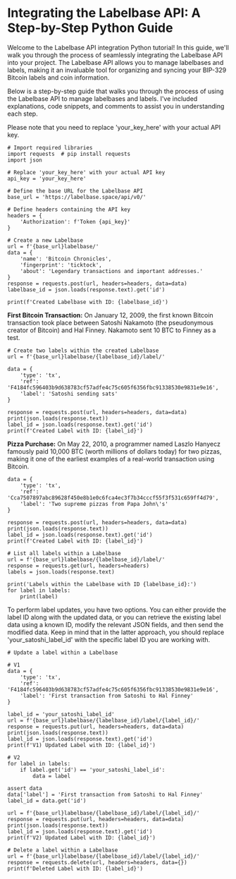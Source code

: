 # Integrating the Labelbase API: A Step-by-Step Python Guide


Welcome to the Labelbase API integration Python tutorial! In this guide, we'll walk you through the process of seamlessly integrating the Labelbase API into your project. The Labelbase API allows you to manage labelbases and labels, making it an invaluable tool for organizing and syncing your BIP-329 Bitcoin labels and coin information.




Below is a step-by-step guide that walks you through the process of using the Labelbase API to manage labelbases and labels. I've included explanations, code snippets, and comments to assist you in understanding each step.

Please note that you need to replace 'your_key_here' with your actual API key.



```
# Import required libraries
import requests  # pip install requests
import json

# Replace 'your_key_here' with your actual API key
api_key = 'your_key_here'

# Define the base URL for the Labelbase API
base_url = 'https://labelbase.space/api/v0/'

# Define headers containing the API key
headers = {
    'Authorization': f'Token {api_key}'
}
```


```
# Create a new Labelbase
url = f'{base_url}labelbase/'
data = {
    'name': 'Bitcoin Chronicles',
    'fingerprint': 'ticktock',
    'about': 'Legendary transactions and important addresses.'
}
response = requests.post(url, headers=headers, data=data)
labelbase_id = json.loads(response.text).get('id')

print(f'Created Labelbase with ID: {labelbase_id}')
```



**First Bitcoin Transaction:** On January 12, 2009, the first known Bitcoin transaction took place between Satoshi Nakamoto (the pseudonymous creator of Bitcoin) and Hal Finney. Nakamoto sent 10 BTC to Finney as a test.

```
# Create two labels within the created Labelbase
url = f'{base_url}labelbase/{labelbase_id}/label/'

data = {
    'type': 'tx',
    'ref': 'F4184fc596403b9d638783cf57adfe4c75c605f6356fbc91338530e9831e9e16',
    'label': 'Satoshi sending sats'
}

response = requests.post(url, headers=headers, data=data)
print(json.loads(response.text))
label_id = json.loads(response.text).get('id')
print(f'Created Label with ID: {label_id}')
```


**Pizza Purchase:** On May 22, 2010, a programmer named Laszlo Hanyecz famously paid 10,000 BTC (worth millions of dollars today) for two pizzas, making it one of the earliest examples of a real-world transaction using Bitcoin.

```
data = {
    'type': 'tx',
    'ref': 'Cca7507897abc89628f450e8b1e0c6fca4ec3f7b34cccf55f3f531c659ff4d79',
    'label': 'Two supreme pizzas from Papa John\'s'
}

response = requests.post(url, headers=headers, data=data)
print(json.loads(response.text))
label_id = json.loads(response.text).get('id')
print(f'Created Label with ID: {label_id}')
```


```
# List all labels within a Labelbase
url = f'{base_url}labelbase/{labelbase_id}/label/'
response = requests.get(url, headers=headers)
labels = json.loads(response.text)

print('Labels within the Labelbase with ID {labelbase_id}:')
for label in labels:
    print(label)

```



To perform label updates, you have two options.
You can either provide the label ID along with the updated data, or you can retrieve the existing label data using a known ID, modify the relevant JSON fields, and then send the modified data. Keep in mind that in the latter approach, you should replace 'your_satoshi_label_id' with the specific label ID you are working with.

```
# Update a label within a Labelbase

# V1
data = {
    'type': 'tx',
    'ref': 'F4184fc596403b9d638783cf57adfe4c75c605f6356fbc91338530e9831e9e16',
    'label': 'First transaction from Satoshi to Hal Finney'
}

label_id = 'your_satoshi_label_id'
url = f'{base_url}labelbase/{labelbase_id}/label/{label_id}/'
response = requests.put(url, headers=headers, data=data)
print(json.loads(response.text))
label_id = json.loads(response.text).get('id')
print(f'V1) Updated Label with ID: {label_id}')
```


```
# V2
for label in labels:
    if label.get('id') == 'your_satoshi_label_id':
        data = label

assert data
data['label'] = 'First transaction from Satoshi to Hal Finney'
label_id = data.get('id')

url = f'{base_url}labelbase/{labelbase_id}/label/{label_id}/'
response = requests.put(url, headers=headers, data=data)
print(json.loads(response.text))
label_id = json.loads(response.text).get('id')
print(f'V2) Updated Label with ID: {label_id}')
```


```
# Delete a label within a Labelbase
url = f'{base_url}labelbase/{labelbase_id}/label/{label_id}/'
response = requests.delete(url, headers=headers, data={})
print(f'Deleted Label with ID: {label_id}')
```
